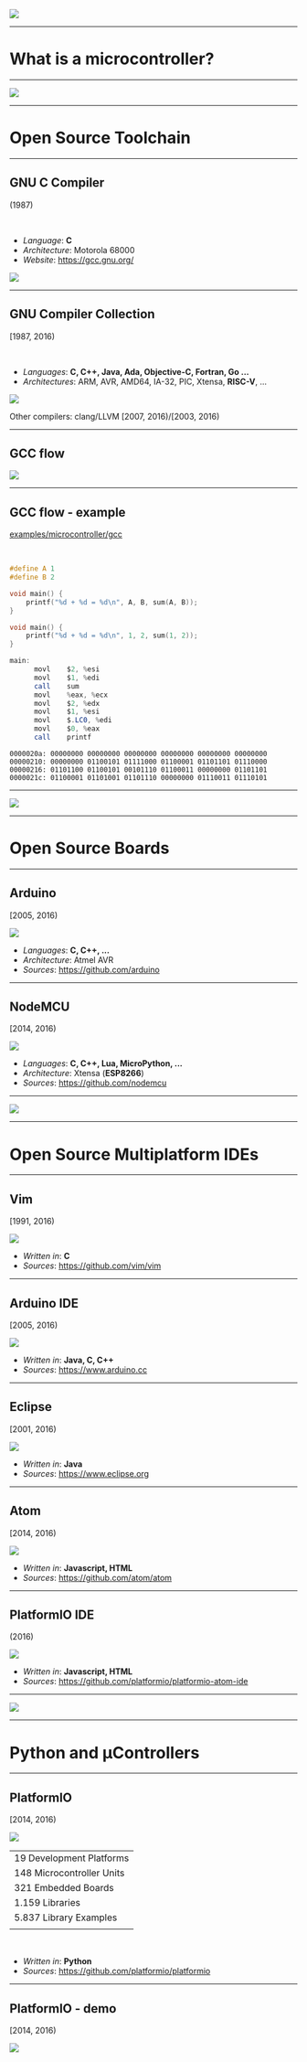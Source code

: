 <!-- .slide: data-transition="fade" -->

![](resources/index/1.svg)

---

# What is a microcontroller?



---

<!-- .slide: data-transition="slide-in fade-out" -->

![](resources/index/2.svg)

---

# Open Source Toolchain

---

## GNU C Compiler
(1987)

</br>

* *Language*: **C**
* *Architecture*: Motorola 68000
* *Website*: https://gcc.gnu.org/

![](resources/mc68000.jpg)

---

## GNU Compiler Collection
[1987, 2016)

</br>

* *Languages*: **C, C++, Java, Ada, Objective-C, Fortran, Go ...**
* *Architectures*: ARM, AVR, AMD64, IA-32, PIC, Xtensa, **RISC-V**, ...

![](resources/gcc-internals.jpg)

Other compilers: clang/LLVM [2007, 2016)/[2003, 2016)

---

## GCC flow

![](resources/gcc-flow.png)

---

## GCC flow - example

[examples/microcontroller/gcc]()

</br>

```c
#define A 1
#define B 2

void main() {
    printf("%d + %d = %d\n", A, B, sum(A, B));
}
```

```c
void main() {
    printf("%d + %d = %d\n", 1, 2, sum(1, 2));
}
```

```as
main:
      movl    $2, %esi
      movl    $1, %edi
      call    sum
      movl    %eax, %ecx
      movl    $2, %edx
      movl    $1, %esi
      movl    $.LC0, %edi
      movl    $0, %eax
      call    printf
```

```
0000020a: 00000000 00000000 00000000 00000000 00000000 00000000
00000210: 00000000 01100101 01111000 01100001 01101101 01110000
00000216: 01101100 01100101 00101110 01100011 00000000 01101101
0000021c: 01100001 01101001 01101110 00000000 01110011 01110101
```

---

<!-- .slide: data-transition="slide-in fade-out" -->

![](resources/index/3.svg)

---

# Open Source Boards

---

## Arduino

[2005, 2016)

![](resources/arduino.png)

* *Languages*: **C, C++, ...**
* *Architecture*: Atmel AVR
* *Sources*: https://github.com/arduino

---

## NodeMCU

[2014, 2016)

![](resources/nodemcu.png)

* *Languages*: **C, C++, Lua, MicroPython, ...**
* *Architecture*: Xtensa (**ESP8266**)
* *Sources*: https://github.com/nodemcu

---

<!-- .slide: data-transition="slide-in fade-out" -->

![](resources/index/4.svg)

---

# Open Source Multiplatform IDEs

---

## Vim

[1991, 2016)

![](resources/vim-min.png)

* *Written in*: **C**
* *Sources*: https://github.com/vim/vim


---

## Arduino IDE

[2005, 2016)

![](resources/arduino-ide-min.png)

* *Written in*: **Java, C, C++**
* *Sources*: https://www.arduino.cc

---

## Eclipse

[2001, 2016)

![](resources/eclipse-min.png)

* *Written in*: **Java**
* *Sources*: https://www.eclipse.org

---

## Atom

[2014, 2016)

![](resources/atom-min.png)

* *Written in*: **Javascript, HTML**
* *Sources*: https://github.com/atom/atom

---

## PlatformIO IDE

(2016)

![](resources/platformio-ide-min.png)

* *Written in*: **Javascript, HTML**
* *Sources*: https://github.com/platformio/platformio-atom-ide

---

<!-- .slide: data-transition="slide-in fade-out" -->

![](resources/index/5.svg)

---

# Python and &micro;Controllers

---

## PlatformIO

[2014, 2016)

![](resources/platformio-logo.png)

|                           |
|---------------------------|
| 19 Development Platforms  |
| 148 Microcontroller Units |
| 321 Embedded Boards       |
| 1.159 Libraries           |
| 5.837 Library Examples    |
|                           |

</br>

* *Written in*: **Python**
* *Sources*: https://github.com/platformio/platformio

---

## PlatformIO - demo

[2014, 2016)

![](resources/platformio.gif)

